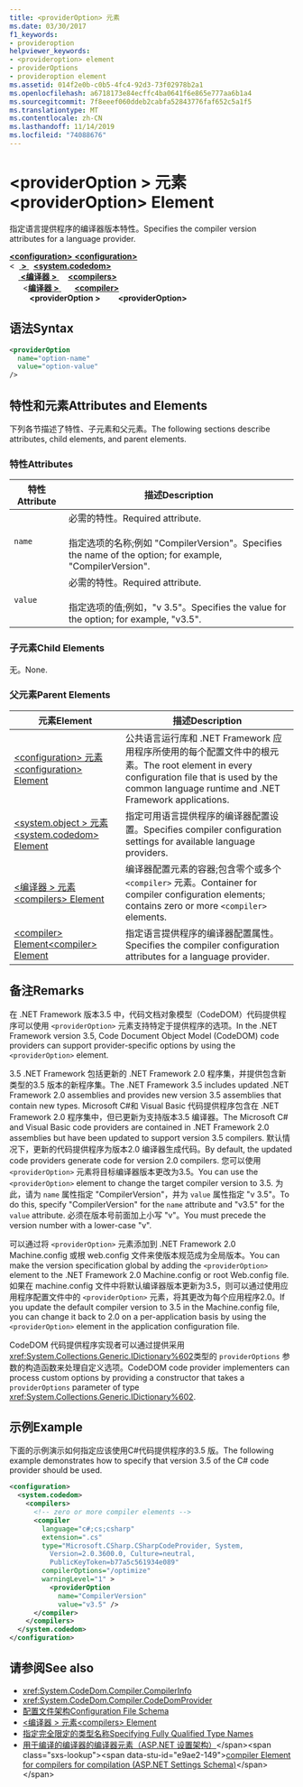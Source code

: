 ```yaml
---
title: <providerOption> 元素
ms.date: 03/30/2017
f1_keywords:
- provideroption
helpviewer_keywords:
- <provideroption> element
- providerOptions
- provideroption element
ms.assetid: 014f2e0b-c0b5-4fc4-92d3-73f02978b2a1
ms.openlocfilehash: a6718173e84ecffc4ba0641f6e865e777aa6b1a4
ms.sourcegitcommit: 7f8eeef060ddeb2cabfa52843776faf652c5a1f5
ms.translationtype: MT
ms.contentlocale: zh-CN
ms.lasthandoff: 11/14/2019
ms.locfileid: "74088676"
---
```

# <a name="provideroption-element"></a><span data-ttu-id="e9ae2-102">\<providerOption > 元素</span><span class="sxs-lookup"><span data-stu-id="e9ae2-102">\<providerOption> Element</span></span>
<span data-ttu-id="e9ae2-103">指定语言提供程序的编译器版本特性。</span><span class="sxs-lookup"><span data-stu-id="e9ae2-103">Specifies the compiler version attributes for a language provider.</span></span>  

<span data-ttu-id="e9ae2-104">[ **\<configuration>** ](../configuration-element.md)</span><span class="sxs-lookup"><span data-stu-id="e9ae2-104">[**\<configuration>**](../configuration-element.md)</span></span>\
<span data-ttu-id="e9ae2-105">\<&nbsp;&nbsp;[ **>** ](system-codedom-element.md)</span><span class="sxs-lookup"><span data-stu-id="e9ae2-105">&nbsp;&nbsp;[**\<system.codedom>**](system-codedom-element.md)</span></span>\
<span data-ttu-id="e9ae2-106">&nbsp;&nbsp;&nbsp;&nbsp;[ **\<编译器 >** ](compilers-element.md)</span><span class="sxs-lookup"><span data-stu-id="e9ae2-106">&nbsp;&nbsp;&nbsp;&nbsp;[**\<compilers>**](compilers-element.md)</span></span>\
<span data-ttu-id="e9ae2-107">&nbsp;&nbsp;&nbsp;&nbsp;&nbsp;&nbsp;\<[**编译器 >** ](compiler-element.md)</span><span class="sxs-lookup"><span data-stu-id="e9ae2-107">&nbsp;&nbsp;&nbsp;&nbsp;&nbsp;&nbsp;[**\<compiler>**](compiler-element.md)</span></span>\
<span data-ttu-id="e9ae2-108">&nbsp;&nbsp;&nbsp;&nbsp;&nbsp;&nbsp;&nbsp;&nbsp; **\<providerOption >**</span><span class="sxs-lookup"><span data-stu-id="e9ae2-108">&nbsp;&nbsp;&nbsp;&nbsp;&nbsp;&nbsp;&nbsp;&nbsp;**\<providerOption>**</span></span>

## <a name="syntax"></a><span data-ttu-id="e9ae2-109">语法</span><span class="sxs-lookup"><span data-stu-id="e9ae2-109">Syntax</span></span>  
  
```xml  
<providerOption  
  name="option-name"  
  value="option-value"  
/>  
```  
  
## <a name="attributes-and-elements"></a><span data-ttu-id="e9ae2-110">特性和元素</span><span class="sxs-lookup"><span data-stu-id="e9ae2-110">Attributes and Elements</span></span>  
 <span data-ttu-id="e9ae2-111">下列各节描述了特性、子元素和父元素。</span><span class="sxs-lookup"><span data-stu-id="e9ae2-111">The following sections describe attributes, child elements, and parent elements.</span></span>  
  
### <a name="attributes"></a><span data-ttu-id="e9ae2-112">特性</span><span class="sxs-lookup"><span data-stu-id="e9ae2-112">Attributes</span></span>  
  
|<span data-ttu-id="e9ae2-113">特性</span><span class="sxs-lookup"><span data-stu-id="e9ae2-113">Attribute</span></span>|<span data-ttu-id="e9ae2-114">描述</span><span class="sxs-lookup"><span data-stu-id="e9ae2-114">Description</span></span>|  
|---------------|-----------------|  
|`name`|<span data-ttu-id="e9ae2-115">必需的特性。</span><span class="sxs-lookup"><span data-stu-id="e9ae2-115">Required attribute.</span></span><br /><br /> <span data-ttu-id="e9ae2-116">指定选项的名称;例如 "CompilerVersion"。</span><span class="sxs-lookup"><span data-stu-id="e9ae2-116">Specifies the name of the option; for example, "CompilerVersion".</span></span>|  
|`value`|<span data-ttu-id="e9ae2-117">必需的特性。</span><span class="sxs-lookup"><span data-stu-id="e9ae2-117">Required attribute.</span></span><br /><br /> <span data-ttu-id="e9ae2-118">指定选项的值;例如，"v 3.5"。</span><span class="sxs-lookup"><span data-stu-id="e9ae2-118">Specifies the value for the option; for example, "v3.5".</span></span>|  
  
### <a name="child-elements"></a><span data-ttu-id="e9ae2-119">子元素</span><span class="sxs-lookup"><span data-stu-id="e9ae2-119">Child Elements</span></span>  
 <span data-ttu-id="e9ae2-120">无。</span><span class="sxs-lookup"><span data-stu-id="e9ae2-120">None.</span></span>  
  
### <a name="parent-elements"></a><span data-ttu-id="e9ae2-121">父元素</span><span class="sxs-lookup"><span data-stu-id="e9ae2-121">Parent Elements</span></span>  
  
|<span data-ttu-id="e9ae2-122">元素</span><span class="sxs-lookup"><span data-stu-id="e9ae2-122">Element</span></span>|<span data-ttu-id="e9ae2-123">描述</span><span class="sxs-lookup"><span data-stu-id="e9ae2-123">Description</span></span>|  
|-------------|-----------------|  
|[<span data-ttu-id="e9ae2-124">\<configuration> 元素</span><span class="sxs-lookup"><span data-stu-id="e9ae2-124">\<configuration> Element</span></span>](../configuration-element.md)|<span data-ttu-id="e9ae2-125">公共语言运行库和 .NET Framework 应用程序所使用的每个配置文件中的根元素。</span><span class="sxs-lookup"><span data-stu-id="e9ae2-125">The root element in every configuration file that is used by the common language runtime and .NET Framework applications.</span></span>|  
|[<span data-ttu-id="e9ae2-126">\<system.object > 元素</span><span class="sxs-lookup"><span data-stu-id="e9ae2-126">\<system.codedom> Element</span></span>](system-codedom-element.md)|<span data-ttu-id="e9ae2-127">指定可用语言提供程序的编译器配置设置。</span><span class="sxs-lookup"><span data-stu-id="e9ae2-127">Specifies compiler configuration settings for available language providers.</span></span>|  
|[<span data-ttu-id="e9ae2-128">\<编译器 > 元素</span><span class="sxs-lookup"><span data-stu-id="e9ae2-128">\<compilers> Element</span></span>](compilers-element.md)|<span data-ttu-id="e9ae2-129">编译器配置元素的容器;包含零个或多个 `<compiler>` 元素。</span><span class="sxs-lookup"><span data-stu-id="e9ae2-129">Container for compiler configuration elements; contains zero or more `<compiler>` elements.</span></span>|  
|[<span data-ttu-id="e9ae2-130">\<compiler> Element</span><span class="sxs-lookup"><span data-stu-id="e9ae2-130">\<compiler> Element</span></span>](compiler-element.md)|<span data-ttu-id="e9ae2-131">指定语言提供程序的编译器配置属性。</span><span class="sxs-lookup"><span data-stu-id="e9ae2-131">Specifies the compiler configuration attributes for a language provider.</span></span>|  
  
## <a name="remarks"></a><span data-ttu-id="e9ae2-132">备注</span><span class="sxs-lookup"><span data-stu-id="e9ae2-132">Remarks</span></span>  
 <span data-ttu-id="e9ae2-133">在 .NET Framework 版本3.5 中，代码文档对象模型（CodeDOM）代码提供程序可以使用 `<providerOption>` 元素支持特定于提供程序的选项。</span><span class="sxs-lookup"><span data-stu-id="e9ae2-133">In the .NET Framework version 3.5, Code Document Object Model (CodeDOM) code providers can support provider-specific options by using the `<providerOption>` element.</span></span>  
  
 <span data-ttu-id="e9ae2-134">3\.5 .NET Framework 包括更新的 .NET Framework 2.0 程序集，并提供包含新类型的3.5 版本的新程序集。</span><span class="sxs-lookup"><span data-stu-id="e9ae2-134">The .NET Framework 3.5 includes updated .NET Framework 2.0 assemblies and provides new version 3.5 assemblies that contain new types.</span></span> <span data-ttu-id="e9ae2-135">Microsoft C#和 Visual Basic 代码提供程序包含在 .NET Framework 2.0 程序集中，但已更新为支持版本3.5 编译器。</span><span class="sxs-lookup"><span data-stu-id="e9ae2-135">The Microsoft C# and Visual Basic code providers are contained in .NET Framework 2.0 assemblies but have been updated to support version 3.5 compilers.</span></span> <span data-ttu-id="e9ae2-136">默认情况下，更新的代码提供程序为版本2.0 编译器生成代码。</span><span class="sxs-lookup"><span data-stu-id="e9ae2-136">By default, the updated code providers generate code for version 2.0 compilers.</span></span> <span data-ttu-id="e9ae2-137">您可以使用 `<providerOption>` 元素将目标编译器版本更改为3.5。</span><span class="sxs-lookup"><span data-stu-id="e9ae2-137">You can use the `<providerOption>` element to change the target compiler version to 3.5.</span></span> <span data-ttu-id="e9ae2-138">为此，请为 `name` 属性指定 "CompilerVersion"，并为 `value` 属性指定 "v 3.5"。</span><span class="sxs-lookup"><span data-stu-id="e9ae2-138">To do this, specify "CompilerVersion" for the `name` attribute and "v3.5" for the `value` attribute.</span></span> <span data-ttu-id="e9ae2-139">必须在版本号前面加上小写 "v"。</span><span class="sxs-lookup"><span data-stu-id="e9ae2-139">You must precede the version number with a lower-case "v".</span></span>  
  
 <span data-ttu-id="e9ae2-140">可以通过将 `<providerOption>` 元素添加到 .NET Framework 2.0 Machine.config 或根 web.config 文件来使版本规范成为全局版本。</span><span class="sxs-lookup"><span data-stu-id="e9ae2-140">You can make the version specification global by adding the `<providerOption>` element to the .NET Framework 2.0 Machine.config or root Web.config file.</span></span> <span data-ttu-id="e9ae2-141">如果在 machine.config 文件中将默认编译器版本更新为3.5，则可以通过使用应用程序配置文件中的 `<providerOption>` 元素，将其更改为每个应用程序2.0。</span><span class="sxs-lookup"><span data-stu-id="e9ae2-141">If you update the default compiler version to 3.5 in the Machine.config file, you can change it back to 2.0 on a per-application basis by using the `<providerOption>` element in the application configuration file.</span></span>  
  
 <span data-ttu-id="e9ae2-142">CodeDOM 代码提供程序实现者可以通过提供采用 <xref:System.Collections.Generic.IDictionary%602>类型的 `providerOptions` 参数的构造函数来处理自定义选项。</span><span class="sxs-lookup"><span data-stu-id="e9ae2-142">CodeDOM code provider implementers can process custom options by providing a constructor that takes a `providerOptions` parameter of type <xref:System.Collections.Generic.IDictionary%602>.</span></span>  
  
## <a name="example"></a><span data-ttu-id="e9ae2-143">示例</span><span class="sxs-lookup"><span data-stu-id="e9ae2-143">Example</span></span>  
 <span data-ttu-id="e9ae2-144">下面的示例演示如何指定应该使用C#代码提供程序的3.5 版。</span><span class="sxs-lookup"><span data-stu-id="e9ae2-144">The following example demonstrates how to specify that version 3.5 of the C# code provider should be used.</span></span>  
  
```xml  
<configuration>  
  <system.codedom>  
    <compilers>  
      <!-- zero or more compiler elements -->  
      <compiler  
        language="c#;cs;csharp"  
        extension=".cs"  
        type="Microsoft.CSharp.CSharpCodeProvider, System,   
          Version=2.0.3600.0, Culture=neutral,   
          PublicKeyToken=b77a5c561934e089"  
        compilerOptions="/optimize"  
        warningLevel="1" >  
          <providerOption  
            name="CompilerVersion"  
            value="v3.5" />  
      </compiler>  
    </compilers>  
  </system.codedom>  
</configuration>  
```  
  
## <a name="see-also"></a><span data-ttu-id="e9ae2-145">请参阅</span><span class="sxs-lookup"><span data-stu-id="e9ae2-145">See also</span></span>

- <xref:System.CodeDom.Compiler.CompilerInfo>
- <xref:System.CodeDom.Compiler.CodeDomProvider>
- [<span data-ttu-id="e9ae2-146">配置文件架构</span><span class="sxs-lookup"><span data-stu-id="e9ae2-146">Configuration File Schema</span></span>](../index.md)
- [<span data-ttu-id="e9ae2-147">\<编译器 > 元素</span><span class="sxs-lookup"><span data-stu-id="e9ae2-147">\<compilers> Element</span></span>](compilers-element.md)
- [<span data-ttu-id="e9ae2-148">指定完全限定的类型名称</span><span class="sxs-lookup"><span data-stu-id="e9ae2-148">Specifying Fully Qualified Type Names</span></span>](../../../reflection-and-codedom/specifying-fully-qualified-type-names.md)
- <span data-ttu-id="e9ae2-149">[用于编译的编译器的编译器元素（ASP.NET 设置架构）](https://docs.microsoft.com/previous-versions/dotnet/netframework-4.0/a15ebt6c(v=vs.100))</span><span class="sxs-lookup"><span data-stu-id="e9ae2-149">[compiler Element for compilers for compilation (ASP.NET Settings Schema)](https://docs.microsoft.com/previous-versions/dotnet/netframework-4.0/a15ebt6c(v=vs.100))</span></span>
